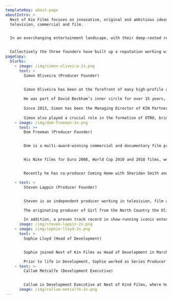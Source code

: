```yaml
---
templateKey: about-page
aboutIntro: >
  Next of Kin Films focuses on innovative, original and ambitious ideas in
  television, commercial and film.


  In an everchanging entertainment landscape, with their deep-rooted relationships with talent, creative intuition and vision of Next of Kin Films develops projects based around talent in the documentary, factual entertainment and entertainment spaces, focusing on creating transferable format brands and returnable series.


  Collectively the three founders have built up a reputation working with extraordinary talent, telling powerful stories, throughout their careers and as such they have hit the ground running with their first production, a feature-documentary with a global icon, for cinematic release later this year.
pageCopy:
  blurbs:
    - image: /img/simon-oliveira-2x.png
      text: >
        Simon Oliveira (Producer Founder)


        Simon Oliveira has been at the forefront of many high-profile athlete, brand and commercial property partnerships in the sport and entertainment industries over the past two decades. 
         
        He was part of David Beckham’s inner circle for over 15 years, playing a key role in building and establishing his brand. He has also worked closely with Lewis Hamilton, Andy Murray and Muhammad Ali amongst others, and led brand campaigns for Pepsi, adidas, BT, Carlsberg, the International Olympic Committee, The Football Association and many more.
         
        Since 2013, Simon has been the Managing Director of KIN Partners, one of the leading independent sports and entertainment management companies globally. KIN has worked alongside some of the biggest icons of recent times - including Beckham, Usain Bolt and Neymar Jr – and manages more than 60 talented young footballers across Europe.
         
        Simon also played a crucial role in the formation of OTRO, bringing together the likes of Lionel Messi, Luis Suarez, David Beckham and Zinedine Zidane to create a new global digital platform and content studio. Under his direction, KIN Partners has co-produced cinematic documentaries including Class of '92, I am Bolt and For the Love of the Game.
    - image: /img/dom-freeman-2x.png
      text: >+
        Dom Freeman (Producer Founder)


        Dom is a multi-award-winning commercial and documentary film producer. He has produced numerous commercials for brands including Christian Dior, Louis Vuitton, Hugo Boss, Calvin Klein, Agent Provocateur, Burberry, Jaguar, Patek Philippe, Ford, Mont Blanc, Standard Chartered and most notably his iconic work for Nike. 


        His Nike films for Euro 2008, World Cup 2010 and 2018 films, were directed by Guy Ritchie, Alejandro Inarritu and Matthew Vaughn. Over the years Dom has garnered many awards, including Cannes Grand Prix, Cannes Gold Lions, D&ADs, Clios, as well as 14 Gold, Silver and Bronze BTA Awards. 


        Recently he has co-producer Coming Home with Sheridan Smith and the recent features Spirits in the Forest and Anniversary for Depeche Mode and The Cure respectively. 

    - text: >
        Steven Lappin (Producer Founder)


        Steven is an independent producer working in television, film and theatre. His recent work includes producing global feature documentary films for George Michael, Liam Gallagher and Bruce Springsteen. 

        The originating producer of Girl from the North Country the Olivier award-winning theatre show based on the music of Bob Dylan, which is shortly transferring to Broadway. 

        In addition, a proven track record in show-running iconic entertainment series for both ITV and BBC and many other premiere award shows and global events such as One Love Manchester, along with high profile celebrity documentaries with Joanna Lumley, : Elvis, Stephen Hawking and Sheridan Smith.
      image: /img/steven-lappin-2x.png
    - image: /img/sophie-lloyd-2x.png
      text: >
        Sophie Lloyd (Head of Development)


        Sophie joined Next of Kin Films as Head of Development in March 2020 and is responsible for developing documentaries, factual entertainment, and entertainment shows. Previously, Sophie worked as Head of Development and Development Exec for companies in London and New York, such as BBC Studios, Optomen Television, Optomen USA and Lion Television NYC. 

        Prior to life in Development, Sophie worked as Series Producer across some of the UK’s noisiest first series, from Seven Days to The Face, alongside reality favourites Big Brother, I’m A Celebrity and Shipwrecked. 
    - text: >-
        Callum Metcalfe (Development Executive)


        Callum is Development Executive at Next of Kind Films, where he works across entertainment, factual entertainment, and documentaries. With seven years of international experience, he has previously worked at Bandicoot TV (The Masked Singer), Expectation Entertainment and Fremantlemedia Australia in Sydney.  As a producer, he has worked on worldwide formats such as MasterChef Australia, The X-Factor and Big Brother.  He’s a short film maker and writer, to boot! 
      image: /img/callum-metcalfe-2x.png
---
```

